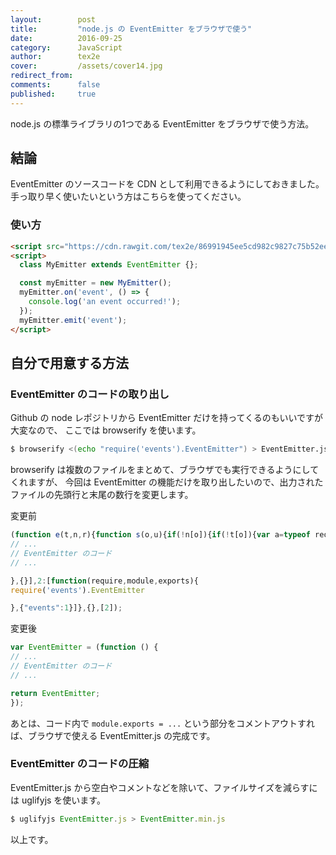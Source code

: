 ```yaml
---
layout:        post
title:         "node.js の EventEmitter をブラウザで使う"
date:          2016-09-25
category:      JavaScript
author:        tex2e
cover:         /assets/cover14.jpg
redirect_from:
comments:      false
published:     true
---
```


node.js の標準ライブラリの1つである EventEmitter をブラウザで使う方法。


結論
----------------

EventEmitter のソースコードを CDN として利用できるようにしておきました。
手っ取り早く使いたいという方はこちらを使ってください。

### 使い方

```html
<script src="https://cdn.rawgit.com/tex2e/86991945ee5cd982c9827c75b52eebe9/raw/EventEmitter.min.js"></script>
<script>
  class MyEmitter extends EventEmitter {};

  const myEmitter = new MyEmitter();
  myEmitter.on('event', () => {
    console.log('an event occurred!');
  });
  myEmitter.emit('event');
</script>
```


自分で用意する方法
----------------

### EventEmitter のコードの取り出し

Github の node レポジトリから EventEmitter だけを持ってくるのもいいですが大変なので、
ここでは browserify を使います。

```bash
$ browserify <(echo "require('events').EventEmitter") > EventEmitter.js
```

browserify は複数のファイルをまとめて、ブラウザでも実行できるようにしてくれますが、
今回は EventEmitter の機能だけを取り出したいので、出力されたファイルの先頭行と末尾の数行を変更します。

変更前

```js
(function e(t,n,r){function s(o,u){if(!n[o]){if(!t[o]){var a=typeof require=="function"&&require;if(!u&&a)return a(o,!0);if(i)return i(o,!0);var f=new Error("Cannot find module '"+o+"'");throw f.code="MODULE_NOT_FOUND",f}var l=n[o]={exports:{}};t[o][0].call(l.exports,function(e){var n=t[o][1][e];return s(n?n:e)},l,l.exports,e,t,n,r)}return n[o].exports}var i=typeof require=="function"&&require;for(var o=0;o<r.length;o++)s(r[o]);return s})({1:[function(require,module,exports){
// ...
// EventEmitter のコード
// ...

},{}],2:[function(require,module,exports){
require('events').EventEmitter

},{"events":1}]},{},[2]);
```

変更後

```js
var EventEmitter = (function () {
// ...
// EventEmitter のコード
// ...

return EventEmitter;
});
```

あとは、コード内で `module.exports = ...` という部分をコメントアウトすれば、ブラウザで使える EventEmitter.js の完成です。


### EventEmitter のコードの圧縮

EventEmitter.js から空白やコメントなどを除いて、ファイルサイズを減らすには uglifyjs を使います。

```js
$ uglifyjs EventEmitter.js > EventEmitter.min.js
```

以上です。
